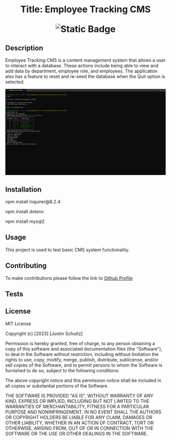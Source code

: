 # <p align="center">Title: Employee Tracking CMS</p> <p align="center">![Static Badge](https://img.shields.io/badge/License-MIT-blue)</p>

## Description
Employee Tracking CMS is a content management system that allows a user to interact with a database. These actions include being able to view and add data by department, employee role, and employees. The application also has a feature to reset and re-seed the database when the Quit option is selected.

![Article Preview](./Images/content-management-menu.png)
    
## Installation
<p>npm install inquirer@8.2.4</p>
<p>npm install dotenv</p>
<p>npm install mysql2</p>


## Usage
This project is used to test basic CMS system functionality. 
    
## Contributing
To make contributions please follow the link to [Github Profile](https://github.com/justin-schultz37/employee-tracker)
    
## Tests

## License
MIT License

Copyright (c) [2023] [Justin Schultz]

Permission is hereby granted, free of charge, to any person obtaining a copy
of this software and associated documentation files (the "Software"), to deal
in the Software without restriction, including without limitation the rights
to use, copy, modify, merge, publish, distribute, sublicense, and/or sell
copies of the Software, and to permit persons to whom the Software is
furnished to do so, subject to the following conditions:

The above copyright notice and this permission notice shall be included in all
copies or substantial portions of the Software.

THE SOFTWARE IS PROVIDED "AS IS", WITHOUT WARRANTY OF ANY KIND, EXPRESS OR
IMPLIED, INCLUDING BUT NOT LIMITED TO THE WARRANTIES OF MERCHANTABILITY,
FITNESS FOR A PARTICULAR PURPOSE AND NONINFRINGEMENT. IN NO EVENT SHALL THE
AUTHORS OR COPYRIGHT HOLDERS BE LIABLE FOR ANY CLAIM, DAMAGES OR OTHER
LIABILITY, WHETHER IN AN ACTION OF CONTRACT, TORT OR OTHERWISE, ARISING FROM,
OUT OF OR IN CONNECTION WITH THE SOFTWARE OR THE USE OR OTHER DEALINGS IN THE
SOFTWARE.